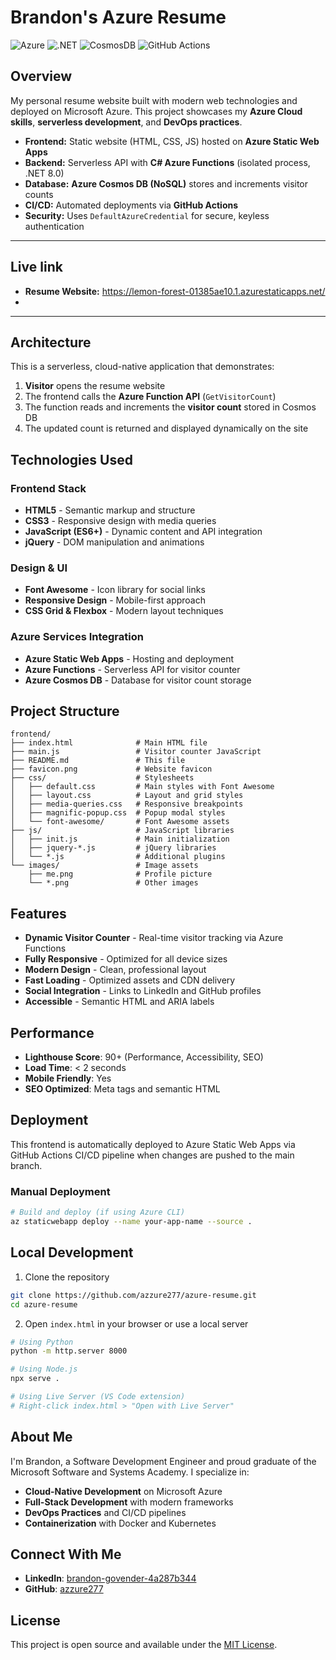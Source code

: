 # Brandon's Azure Resume

![Azure](https://img.shields.io/badge/Azure-Functions-blue?logo=microsoftazure)
![.NET](https://img.shields.io/badge/.NET-8.0-purple?logo=dotnet)
![CosmosDB](https://img.shields.io/badge/Azure-CosmosDB-green?logo=microsoftazure)
![GitHub Actions](https://img.shields.io/badge/CI%2FCD-GitHub%20Actions-black?logo=githubactions)

## Overview
My personal resume website built with modern web technologies and deployed on Microsoft Azure. This project showcases my **Azure Cloud skills**, **serverless development**, and **DevOps practices**.

- **Frontend:** Static website (HTML, CSS, JS) hosted on **Azure Static Web Apps**  
- **Backend:** Serverless API with **C# Azure Functions** (isolated process, .NET 8.0)  
- **Database:** **Azure Cosmos DB (NoSQL)** stores and increments visitor counts  
- **CI/CD:** Automated deployments via **GitHub Actions**  
- **Security:** Uses `DefaultAzureCredential` for secure, keyless authentication  

---

## Live link
- **Resume Website:** https://lemon-forest-01385ae10.1.azurestaticapps.net/
- 

---

## Architecture
This is a serverless, cloud-native application that demonstrates:

1. **Visitor** opens the resume website  
2. The frontend calls the **Azure Function API** (`GetVisitorCount`)  
3. The function reads and increments the **visitor count** stored in Cosmos DB  
4. The updated count is returned and displayed dynamically on the site

## Technologies Used

### Frontend Stack
- **HTML5** - Semantic markup and structure
- **CSS3** - Responsive design with media queries
- **JavaScript (ES6+)** - Dynamic content and API integration
- **jQuery** - DOM manipulation and animations

### Design & UI
- **Font Awesome** - Icon library for social links
- **Responsive Design** - Mobile-first approach
- **CSS Grid & Flexbox** - Modern layout techniques

### Azure Services Integration
- **Azure Static Web Apps** - Hosting and deployment
- **Azure Functions** - Serverless API for visitor counter
- **Azure Cosmos DB** - Database for visitor count storage

## Project Structure

```
frontend/
├── index.html              # Main HTML file
├── main.js                 # Visitor counter JavaScript
├── README.md               # This file
├── favicon.png             # Website favicon
├── css/                    # Stylesheets
│   ├── default.css         # Main styles with Font Awesome
│   ├── layout.css          # Layout and grid styles
│   ├── media-queries.css   # Responsive breakpoints
│   ├── magnific-popup.css  # Popup modal styles
│   └── font-awesome/       # Font Awesome assets
├── js/                     # JavaScript libraries
│   ├── init.js             # Main initialization
│   ├── jquery-*.js         # jQuery libraries
│   └── *.js                # Additional plugins
└── images/                 # Image assets
    ├── me.png              # Profile picture
    └── *.png               # Other images
```

## Features

- **Dynamic Visitor Counter** - Real-time visitor tracking via Azure Functions
- **Fully Responsive** - Optimized for all device sizes
- **Modern Design** - Clean, professional layout
- **Fast Loading** - Optimized assets and CDN delivery
- **Social Integration** - Links to LinkedIn and GitHub profiles
- **Accessible** - Semantic HTML and ARIA labels

## Performance

- **Lighthouse Score**: 90+ (Performance, Accessibility, SEO)
- **Load Time**: < 2 seconds
- **Mobile Friendly**: Yes
- **SEO Optimized**: Meta tags and semantic HTML

## Deployment

This frontend is automatically deployed to Azure Static Web Apps via GitHub Actions CI/CD pipeline when changes are pushed to the main branch.

### Manual Deployment
```bash
# Build and deploy (if using Azure CLI)
az staticwebapp deploy --name your-app-name --source .
```

## Local Development

1. Clone the repository
```bash
git clone https://github.com/azzure277/azure-resume.git
cd azure-resume
```

2. Open `index.html` in your browser or use a local server
```bash
# Using Python
python -m http.server 8000

# Using Node.js
npx serve .

# Using Live Server (VS Code extension)
# Right-click index.html > "Open with Live Server"
```

## About Me

I'm Brandon, a Software Development Engineer and proud graduate of the Microsoft Software and Systems Academy. I specialize in:

- **Cloud-Native Development** on Microsoft Azure
- **Full-Stack Development** with modern frameworks
- **DevOps Practices** and CI/CD pipelines
- **Containerization** with Docker and Kubernetes

## Connect With Me

- **LinkedIn**: [brandon-govender-4a287b344](https://www.linkedin.com/in/brandon-govender-4a287b344/)
- **GitHub**: [azzure277](https://github.com/azzure277)

## License

This project is open source and available under the [MIT License](LICENSE).
